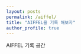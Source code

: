 ```yaml
---
layout: posts
permalink: /aiffel/
title: "AIFFEL을 기록 해보자"
author_profile: true
---
```


AIFFEL 기록 공간